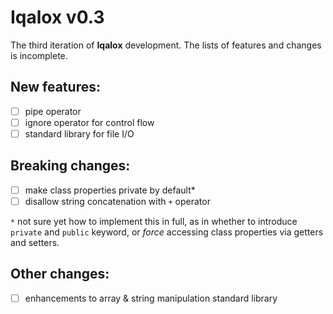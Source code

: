 # Iqalox v0.3 #

The third iteration of **Iqalox** development. The lists of features
and changes is incomplete. 

## New features: ##
- [ ] pipe operator
- [ ] ignore operator for control flow
- [ ] standard library for file I/O

## Breaking changes: ##
- [ ] make class properties private by default*
- [ ] disallow string concatenation with `+` operator

`*` not sure yet how to implement this in full, as in whether to introduce
`private` and `public` keyword, or *force* accessing class properties
via getters and setters.

## Other changes: ##
- [ ] enhancements to array & string manipulation standard library
